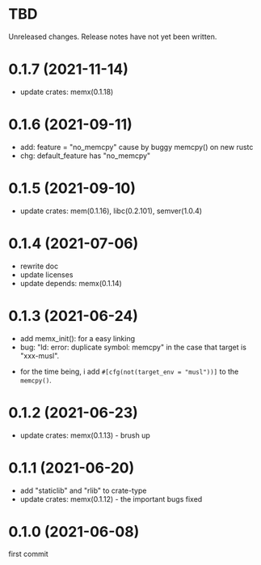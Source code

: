 TBD
===
Unreleased changes. Release notes have not yet been written.

0.1.7 (2021-11-14)
=====

* update crates: memx(0.1.18)

0.1.6 (2021-09-11)
=====

* add: feature = "no_memcpy" cause by buggy memcpy() on new rustc
* chg: default_feature has "no_memcpy"

0.1.5 (2021-09-10)
=====

* update crates: mem(0.1.16), libc(0.2.101), semver(1.0.4)

0.1.4 (2021-07-06)
=====

* rewrite doc
* update licenses
* update depends: memx(0.1.14)

0.1.3 (2021-06-24)
=====

* add memx_init(): for a easy linking
* bug: "ld: error: duplicate symbol: memcpy" in the case that target is "xxx-musl".
 - for the time being, i add `#[cfg(not(target_env = "musl"))]` to the `memcpy()`.

0.1.2 (2021-06-23)
=====

* update crates: memx(0.1.13) - brush up

0.1.1 (2021-06-20)
=====

* add "staticlib" and "rlib" to crate-type
* update crates: memx(0.1.12) - the important bugs fixed

0.1.0 (2021-06-08)
=====

first commit
